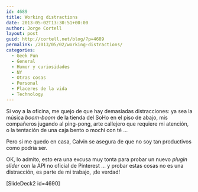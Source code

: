 ```yaml
---
id: 4689
title: Working distractions
date: 2013-05-02T13:30:51+00:00
author: Jorge Cortell
layout: post
guid: http://cortell.net/blog/?p=4689
permalink: /2013/05/02/working-distractions/
categories:
  - Geek Fun
  - General
  - Humor y curiosidades
  - NY
  - Otras cosas
  - Personal
  - Placeres de la vida
  - Technology
---
```

Si voy a la oficina, me quejo de que hay demasiadas distracciones: ya sea la música _boom-boom_ de la tienda del SoHo en el piso de abajo, mis compañeros jugando al ping-pong, arte callejero que requiere mi atención, o la tentación de una caja bento o mochi con té ...

Pero si me quedo en casa, Calvin se asegura de que no soy tan productivos como podría ser.

OK, lo admito, esto era una excusa muy tonta para probar un nuevo _plugin_ _slider_ con la API no oficial de Pinterest ... y probar estas cosas no es una distracción, es parte de mi trabajo, ¡de verdad!

[SlideDeck2 id=4690]